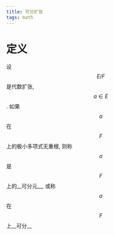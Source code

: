 ```yaml
---
title: 可分扩张
tags: math
---
```

# 定义
设 $$E/F$$ 是代数扩张, $$a \in E$$. 如果 $$a$$ 在 $$F$$ 上的极小多项式无重根, 则称 $$a$$ 是 $$F$$ 上的__可分元__, 或称 $$a$$ 在 $$F$$ 上__可分__
